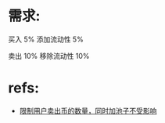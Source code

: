 
# 需求:

买入 5%
添加流动性 5%

卖出 10%
移除流动性 10%


# refs:

- [限制用户卖出币的数量，同时加池子不受影响](https://learnblockchain.cn/question/3458)

